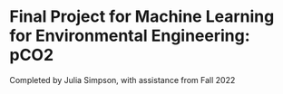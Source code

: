 # Final Project for Machine Learning for Environmental Engineering: pCO2 
Completed by Julia Simpson, with assistance from 
Fall 2022
